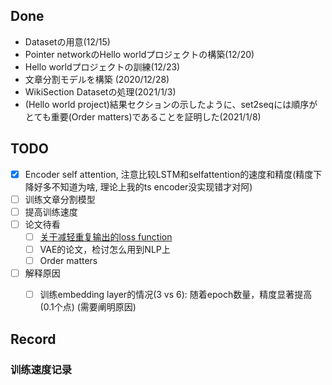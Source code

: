 ## Done

* Datasetの用意(12/15)
* Pointer networkのHello worldプロジェクトの構築(12/20)
* Hello worldプロジェクトの訓練(12/23)
* 文章分割モデルを構築 (2020/12/28)
* WikiSection Datasetの処理(2021/1/3)
* (Hello world project)結果セクションの示したように、set2seqには順序がとても重要(Order matters)であることを証明した(2021/1/8)


## TODO

- [X] Encoder self attention, 注意比较LSTM和selfattention的速度和精度(精度下降好多不知道为啥, 理论上我的ts encoder没实现错才对阿)
- [ ] 训练文章分割模型
- [ ] 提高训练速度
- [ ] 论文待看
  - [ ] [关于减轻重复输出的loss function](https://arxiv.org/abs/1908.04319) 
  - [ ] VAE的论文，检讨怎么用到NLP上
  - [ ] Order matters
- [ ] 解释原因
  - [ ] 训练embedding layer的情况(3 vs 6): 随着epoch数量，精度显著提高(0.1个点) (需要阐明原因)


## Record

### 训练速度记录

